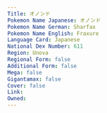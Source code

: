 ```yaml
---
﻿Title: オノンド
Pokemon Name Japanese: オノンド
Pokemon Name German: Sharfax
Pokemon Name English: Fraxure
Language Card: Japanese
National Dex Number: 611
Region: Unova
Regional Form: false
Additional Form: false
Mega: false
Gigantamax: false
Cover: false
Link: 
Owned: 
---
```

